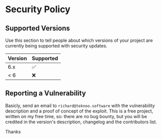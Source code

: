 # Security Policy

## Supported Versions

Use this section to tell people about which versions of your project are
currently being supported with security updates.

| Version | Supported          |
|---------|--------------------|
| 6.x     | :white_check_mark: |
| < 6     | :x:                |

## Reporting a Vulnerability

Basicly, send an email to `richard@teknoo.software` with the vulnerability description and a proof of concept of the exploit.
This is a free project, written on my free time, so: there are no bug bounty, but you will be credited in the version's description, changelog and the contributors list.

Thanks
